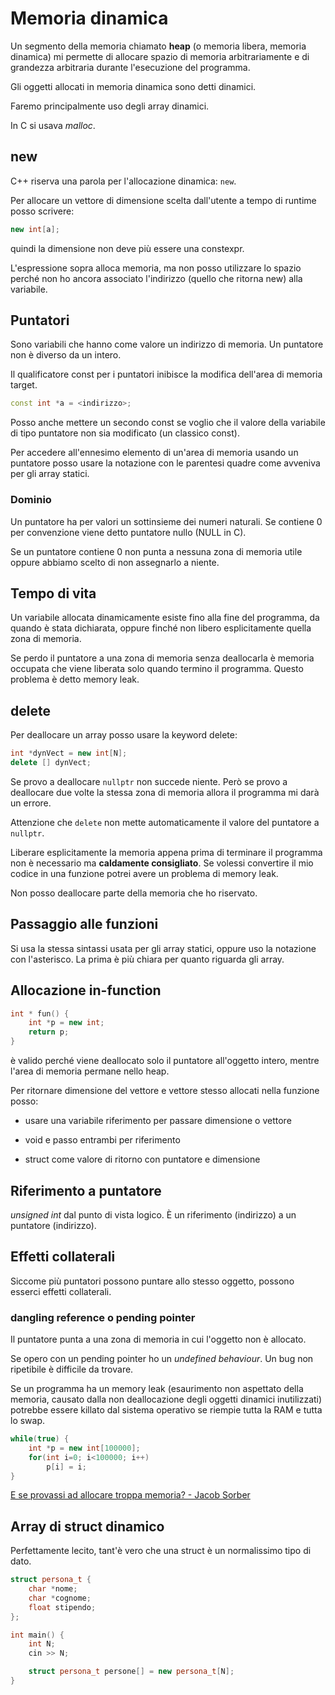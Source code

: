 # Memoria dinamica

Un segmento della memoria chiamato **heap** (o memoria libera, memoria dinamica) mi permette
di allocare spazio di memoria arbitrariamente e di grandezza arbitraria durante l'esecuzione
del programma.

Gli oggetti allocati in memoria dinamica sono detti dinamici.

Faremo principalmente uso degli array dinamici.

In C si usava *malloc*.

## new

C++ riserva una parola per l'allocazione dinamica: `new`.

Per allocare un vettore di dimensione scelta dall'utente a tempo di runtime posso scrivere:

```c++
new int[a];
```

quindi la dimensione non deve più essere una constexpr.

L'espressione sopra alloca memoria, ma non posso utilizzare lo spazio perché non ho ancora
associato l'indirizzo (quello che ritorna new) alla variabile.

## Puntatori

Sono variabili che hanno come valore un indirizzo di memoria. Un puntatore non è diverso da un intero.

Il qualificatore const per i puntatori inibisce la modifica dell'area di memoria target.

```c++
const int *a = <indirizzo>;
```

Posso anche mettere un secondo const se voglio che il valore della variabile di tipo puntatore non sia
modificato (un classico const).

Per accedere all'ennesimo elemento di un'area di memoria usando un puntatore posso usare la notazione
con le parentesi quadre come avveniva per gli array statici.

### Dominio

Un puntatore ha per valori un sottinsieme dei numeri naturali. Se contiene 0 per convenzione viene
detto puntatore nullo (NULL in C).

Se un puntatore contiene 0 non punta a nessuna zona di memoria utile oppure abbiamo scelto di non
assegnarlo a niente.

## Tempo di vita

Un variabile allocata dinamicamente esiste fino alla fine del programma, da quando è stata dichiarata,
oppure finché non libero esplicitamente quella zona di memoria.

Se perdo il puntatore a una zona di memoria senza deallocarla è memoria occupata che viene liberata
solo quando termino il programma. Questo problema è detto memory leak.

## delete

Per deallocare un array posso usare la keyword delete:

```c++
int *dynVect = new int[N];
delete [] dynVect;
```

Se provo a deallocare `nullptr` non succede niente. Però se provo a deallocare due volte la stessa zona
di memoria allora il programma mi darà un errore.

Attenzione che `delete` non mette automaticamente il valore del puntatore a `nullptr`.

Liberare esplicitamente la memoria appena prima di terminare il programma non è necessario ma **caldamente
consigliato**. Se volessi convertire il mio codice in una funzione potrei avere un problema di memory leak.

Non posso deallocare parte della memoria che ho riservato.

## Passaggio alle funzioni

Si usa la stessa sintassi usata per gli array statici, oppure uso la notazione con l'asterisco. La prima
è più chiara per quanto riguarda gli array.

## Allocazione in-function

```c++
int * fun() {
    int *p = new int;
    return p;
}
```

è valido perché viene deallocato solo il puntatore all'oggetto intero, mentre l'area di memoria
permane nello heap.

Per ritornare dimensione del vettore e vettore stesso allocati nella funzione posso:
 
- usare una variabile riferimento per passare dimensione o vettore

- void e passo entrambi per riferimento

- struct come valore di ritorno con puntatore e dimensione

## Riferimento a puntatore

*unsigned int* dal punto di vista logico. È un riferimento (indirizzo) a un puntatore (indirizzo).

## Effetti collaterali

Siccome più puntatori possono puntare allo stesso oggetto, possono esserci effetti collaterali.

### dangling reference o pending pointer

Il puntatore punta a una zona di memoria in cui l'oggetto non è allocato.

Se opero con un pending pointer ho un *undefined behaviour*. Un bug non ripetibile è difficile da trovare.

Se un programma ha un memory leak (esaurimento non aspettato della memoria, causato dalla non deallocazione
degli oggetti dinamici inutilizzati) potrebbe essere killato dal sistema operativo se riempie tutta la RAM e tutta lo swap.

```c++
while(true) {
    int *p = new int[100000];
    for(int i=0; i<100000; i++)
        p[i] = i;
}
```

[E se provassi ad allocare troppa memoria? - Jacob Sorber](https://www.youtube.com/watch?v=Fq9chEBQMFE)

## Array di struct dinamico

Perfettamente lecito, tant'è vero che una struct è un normalissimo tipo di dato.

```c++
struct persona_t {
    char *nome;
    char *cognome;
    float stipendo;
};

int main() {
    int N;
    cin >> N;

    struct persona_t persone[] = new persona_t[N];
}
```

